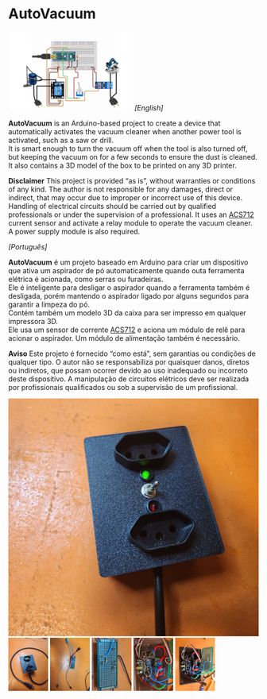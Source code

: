 # AutoVacuum
<img src="/Pictures/sch.jpg" width="250px">
<em>[English]</em>

<strong>AutoVacuum</strong> is an Arduino-based project to create a device that automatically activates the vacuum cleaner when another power tool is activated, such as a saw or drill.<br>
It is smart enough to turn the vacuum off when the tool is also turned off, but keeping the vacuum on for a few seconds to ensure the dust is cleaned.<br>
It also contains a 3D model of the box to be printed on any 3D printer.<br>

<strong>Disclaimer</strong>
This project is provided “as is”, without warranties or conditions of any kind. The author is not responsible for any damages, direct or indirect, that may occur due to improper or incorrect use of this device. Handling of electrical circuits should be carried out by qualified professionals or under the supervision of a professional.
It uses an [ACS712](https://projecthub.arduino.cc/SurtrTech/measure-any-ac-current-with-acs712-835762) current sensor and activate a relay module to operate the vacuum cleaner. A power supply module is also required.

<em>[Português]</em>

<strong>AutoVacuum</strong> é um projeto baseado em Arduino para criar um dispositivo que ativa um aspirador de pó automaticamente quando outa ferramenta elétrica é acionada, como serras ou furadeiras.<br>
Ele é inteligente para desligar o aspirador quando a ferramenta também é desligada, porém mantendo o aspirador ligado por alguns segundos para garantir a limpeza do pó.<br>
Contém também um modelo 3D da caixa para ser impresso em qualquer impressora 3D.<br>
Ele usa um sensor de corrente [ACS712](https://projecthub.arduino.cc/SurtrTech/measure-any-ac-current-with-acs712-835762) e aciona um módulo de relê para acionar o aspirador. Um módulo de alimentação também é necessário.

<strong>Aviso</strong>
Este projeto é fornecido “como está”, sem garantias ou condições de qualquer tipo. O autor não se responsabiliza por quaisquer danos, diretos ou indiretos, que possam ocorrer devido ao uso inadequado ou incorreto deste dispositivo. A manipulação de circuitos elétricos deve ser realizada por profissionais qualificados ou sob a supervisão de um profissional.

![Pic1](/Pictures/1.jpg)
<img src="/Pictures/2.jpg" width="80px">
<img src="/Pictures/3.jpg" width="80px">
<img src="/Pictures/4.jpg" width="80px">
<img src="/Pictures/5.jpg" width="80px">
<img src="/Pictures/6.jpg" width="80px">
